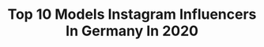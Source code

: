 ---
title: Top 10 Models Instagram Influencers In Germany In 2020
description: >-
  Find top models Instagram influencers in Germany in 2020. Most popular hashtags: #smile #portrait #positivevibes #goodvibes.
platform: Instagram
profiles:
  - username: "ma_delina_"
    fullname: >-
      Fitness | Fashion | Model
    location: "Germany"
    followers: 5526
    engagement: 2037
    commentsToLikes: 0.084127
    avatar: "https://scontent-lhr8-1.cdninstagram.com/v/t51.2885-19/s320x320/81171245_2818893351483257_6736554640684351488_n.jpg?_nc_ht=scontent-lhr8-1.cdninstagram.com&_nc_ohc=nrdOggbDRKUAX94IBLD&oh=2d64e5e79cacc5a14b418c6f55b5a491&oe=5EBAD7B3"
    verified: false
    hashtags: "#ganznormalesplanschen, #cheerleading, #handmade, #angels"
  - username: "dana_natalli"
    fullname: >-
      Dana Natalli
    location: "Germany"
    followers: 110616
    engagement: 665
    commentsToLikes: 0.094520
    avatar: "https://instagram.fsac1-1.fna.fbcdn.net/v/t51.2885-19/s320x320/66791162_372149406765258_4724567465592356864_n.jpg?_nc_ht=instagram.fsac1-1.fna.fbcdn.net&_nc_ohc=a_7seWYhBI4AX9xK_rB&oh=92dd8b488d23e2f8bf7a3bcddec21308&oe=5E9D63BD"
    verified: false
    hashtags: "#lifestyle, #polishmodel, #bodygoals, #natalli"
  - username: "reissmannevelyn"
    fullname: >-
      Evelyn Reißmann
    location: "Germany"
    followers: 19576
    engagement: 1358
    commentsToLikes: 0.068143
    avatar: "https://scontent-lga3-1.cdninstagram.com/v/t51.2885-19/s320x320/87737524_3951716161552809_584378129376608256_n.jpg?_nc_ht=scontent-lga3-1.cdninstagram.com&_nc_ohc=alQ_4YaMtrwAX9nYarx&oh=3f0ca86f3a6d8bf4bd99943105efa47c&oe=5E96E4AD"
    verified: false
    hashtags: "#frauen, #samstagabend, #danke, #zusammenhalt"
  - username: "karinzacher"
    fullname: >-
      Karin Zacher
    location: "Germany"
    followers: 8465
    engagement: 1861
    commentsToLikes: 0.146810
    avatar: "https://instagram.fhan4-1.fna.fbcdn.net/v/t51.2885-19/s320x320/79916862_2438145713168764_3799403085940391936_n.jpg?_nc_ht=instagram.fhan4-1.fna.fbcdn.net&_nc_ohc=r9-H4l1Cav8AX96UZ2J&oh=66eb4074b1a43b96409c1dfcc9cbb13f&oe=5E997565"
    verified: false
    hashtags: "#athome, #freedom, #madewithlove, #sunnydaysandvibes"
  - username: "casperhightphotographie"
    fullname: >-
      𝒞𝒶𝓈𝓅𝑒𝓇 𝐻𝒾𝑔𝒽𝓉 𝒫𝒽𝑜𝓉𝑜𝑔𝓇𝒶𝓅𝒽𝒾𝑒®
    location: "Germany"
    followers: 7185
    engagement: 1588
    commentsToLikes: 0.079487
    avatar: "https://scontent-atl3-1.cdninstagram.com/v/t51.2885-19/s320x320/90089467_791267358033550_249686635262771200_n.jpg?_nc_ht=scontent-atl3-1.cdninstagram.com&_nc_ohc=HTFXLK4hb-4AX8qCUPb&oh=4a95fc9021e4b4a05433efcb020ab032&oe=5EB8DD2E"
    verified: false
    hashtags: "#portraitpage, #igtones, #sonya7iii, #portraitfeed"
  - username: "momentsbychristine"
    fullname: >-
      𝒞𝒽𝓇𝒾𝓈𝓉𝒾𝓃𝑒 ℳ𝒶𝓇𝒾𝒶
    location: "Germany"
    followers: 121937
    engagement: 628
    commentsToLikes: 0.049613
    avatar: "https://scontent-lhr8-1.cdninstagram.com/v/t51.2885-19/s320x320/89740251_227242358396959_1834486003633487872_n.jpg?_nc_ht=scontent-lhr8-1.cdninstagram.com&_nc_ohc=Y1vu44ilt98AX_PTLOt&oh=3bfe75ee9c7597d219cc995bac1ea232&oe=5EBB640B"
    verified: false
    hashtags: "#smile, #dirndlliebe, #mondaymotivation, #staythefuckhome"
  - username: "salomehaymanot"
    fullname: >-
      ሶሎሜ
    location: "Germany"
    followers: 8020
    engagement: 1612
    commentsToLikes: 0.059597
    avatar: "https://scontent-ams4-1.cdninstagram.com/v/t51.2885-19/s320x320/90868861_213796143267005_8949300299567202304_n.jpg?_nc_ht=scontent-ams4-1.cdninstagram.com&_nc_ohc=s2XszI8mvs4AX8aIUjG&oh=f0fc4d6c179c5deb46aac0105767a129&oe=5EB87937"
    verified: false
    hashtags: "#giveaway, #fashioninspo, #melaninmagic, #ethiophia"
  - username: "xhayleyfoster"
    fullname: >-
      Hayley Foster
    location: "Germany"
    followers: 33245
    engagement: 658
    commentsToLikes: 0.118633
    avatar: "https://scontent-ams4-1.cdninstagram.com/v/t51.2885-19/s320x320/72283588_550220425784405_3821921311710511104_n.jpg?_nc_ht=scontent-ams4-1.cdninstagram.com&_nc_ohc=1nQyEdIOXSAAX8Om3d4&oh=70324cad19a7e4f633a0f2d8f402baf9&oe=5EB8BA11"
    verified: false
    hashtags: ""
  - username: "romakeren"
    fullname: >-
      
    location: "Germany"
    followers: 32654
    engagement: 736
    commentsToLikes: 0.046664
    avatar: "https://scontent-lht6-1.cdninstagram.com/v/t51.2885-19/s320x320/91882479_205132427602246_4458124951727112192_n.jpg?_nc_ht=scontent-lht6-1.cdninstagram.com&_nc_ohc=xDKZDVscC08AX8uSXFP&oh=e8e41a873defbb8ed08942d29a3a0504&oe=5EB77B71"
    verified: false
    hashtags: "#ad, #stayhome, #my, #winter"
  - username: "tahneechristin"
    fullname: >-
      Tahnee Christin
    location: "Germany"
    followers: 58923
    engagement: 521
    commentsToLikes: 0.045757
    avatar: "https://scontent-lht6-1.cdninstagram.com/v/t51.2885-19/s320x320/92571379_554356542154867_5485179957233582080_n.jpg?_nc_ht=scontent-lht6-1.cdninstagram.com&_nc_ohc=Q4Jlzn54s7oAX-UBayf&oh=56730e8404469a83fe6242b25d9ceefe&oe=5EBAF622"
    verified: true
    hashtags: "#designerwhey, #honigkuchenpferd, #mcfit, #spring"
---